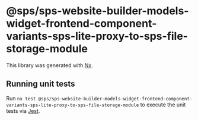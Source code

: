 # @sps/sps-website-builder-models-widget-frontend-component-variants-sps-lite-proxy-to-sps-file-storage-module

This library was generated with [Nx](https://nx.dev).

## Running unit tests

Run `nx test @sps/sps-website-builder-models-widget-frontend-component-variants-sps-lite-proxy-to-sps-file-storage-module` to execute the unit tests via [Jest](https://jestjs.io).
